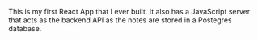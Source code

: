 This is my first React App that I ever built.
It also has a JavaScript server that acts as the backend API as the notes are stored in a Postegres database.
